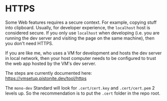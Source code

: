 # HTTPS

Some Web features requires a secure context. For example, copying stuff into clipboard.
Usually, for developer experience, the `localhost` host is considered secure.
If you only use `localhost` when developing (i.e. you are running the dev server
and visiting the page on the same machine), then you don't need HTTPS.

If you are like me, who uses a VM for development and hosts the dev server
in local network, then your host computer needs to be configured
to trust the web app hosted by the VM's dev server.

The steps are currently documented here: https://vmsetup.pistonite.dev/tool/https

The `mono-dev` Standard will look for `.cert/cert.key` and `.cert/cert.pem` 2 levels up.
So the recommendation is to put the `.cert` folder in the repo root.
